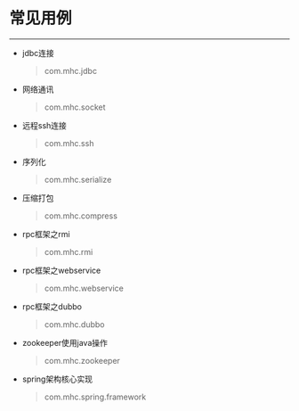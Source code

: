 # 常见用例
----------
* jdbc连接
    > com.mhc.jdbc
* 网络通讯
    > com.mhc.socket 
* 远程ssh连接
    > com.mhc.ssh 
* 序列化
    > com.mhc.serialize   
* 压缩打包
    > com.mhc.compress
* rpc框架之rmi
    > com.mhc.rmi   
* rpc框架之webservice
    > com.mhc.webservice
* rpc框架之dubbo
    > com.mhc.dubbo 
* zookeeper使用java操作
    > com.mhc.zookeeper
* spring架构核心实现
    > com.mhc.spring.framework
    
